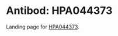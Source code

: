 # Antibod: HPA044373


    


Landing page for [HPA044373](http://www.proteinatlas.org/search/HPA044373).
